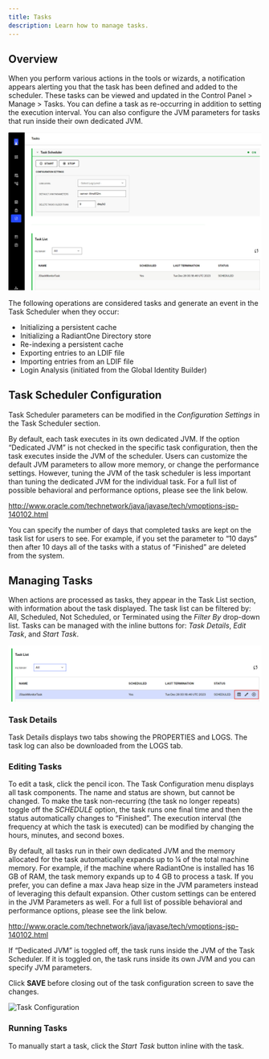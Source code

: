 ```yaml
---
title: Tasks
description: Learn how to manage tasks.
---
```


## Overview

When you perform various actions in the tools or wizards, a notification appears alerting you that the task has been defined and added to the scheduler. These tasks can be viewed and updated in the Control Panel > Manage > Tasks. You can define a task as re-occurring in addition to setting the execution interval. You can also configure the JVM parameters for tasks that run inside their own dedicated JVM.

![Managing Tasks](../Media/tasks.jpg)
 
The following operations are considered tasks and generate an event in the Task Scheduler when they occur: 
-	Initializing a persistent cache 
-	Initializing a RadiantOne Directory store 
-	Re-indexing a persistent cache
-	Exporting entries to an LDIF file
-	Importing entries from an LDIF file
-	Login Analysis (initiated from the Global Identity Builder)

## Task Scheduler Configuration

Task Scheduler parameters can be modified in the *Configuration Settings* in the Task Scheduler section. 

By default, each task executes in its own dedicated JVM. If the option “Dedicated JVM” is not checked in the specific task configuration, then the task executes inside the JVM of the scheduler. Users can customize the default JVM parameters to allow more memory, or change the performance settings. However, tuning the JVM of the task scheduler is less important than tuning the dedicated JVM for the individual task. For a full list of possible behavioral and performance options, please see the link below.

http://www.oracle.com/technetwork/java/javase/tech/vmoptions-jsp-140102.html

You can specify the number of days that completed tasks are kept on the task list for users to see. For example, if you set the parameter to “10 days” then after 10 days all of the tasks with a status of “Finished” are deleted from the system. 

## Managing Tasks 

When actions are processed as tasks, they appear in the Task List section, with information about the task displayed. The task list can be filtered by: All, Scheduled, Not Scheduled, or Terminated using the *Filter By* drop-down list. 
Tasks can be managed with the inline buttons for: *Task Details*, *Edit Task*, and *Start Task*. 

![Sample Task List](../Media/task-list.jpg)
 
### Task Details

Task Details displays two tabs showing the PROPERTIES and LOGS. The task log can also be downloaded from the LOGS tab.

### Editing Tasks

To edit a task, click the pencil icon. The Task Configuration menu displays all task components. The name and status are shown, but cannot be changed. To make the task non-recurring (the task no longer repeats) toggle off the *SCHEDULE* option, the task runs one final time and then the status automatically changes to “Finished”. The execution interval (the frequency at which the task is executed) can be modified by changing the hours, minutes, and second boxes.

By default, all tasks run in their own dedicated JVM and the memory allocated for the task automatically expands up to ¼ of the total machine memory. For example, if the machine where RadiantOne is installed has 16 GB of RAM, the task memory expands up to 4 GB to process a task. If you prefer, you can define a max Java heap size in the JVM parameters instead of leveraging this default expansion. Other custom settings can be entered in the JVM Parameters as well. For a full list of possible behavioral and performance options, please see the link below.

http://www.oracle.com/technetwork/java/javase/tech/vmoptions-jsp-140102.html

If “Dedicated JVM” is toggled off, the task runs inside the JVM of the Task Scheduler. If it is toggled on, the task runs inside its own JVM and you can specify JVM parameters.

Click **SAVE** before closing out of the task configuration screen to save the changes.

![Task Configuration](../Media/tasks-config.jpg)

### Running Tasks

To manually start a task, click the *Start Task* button inline with the task.
